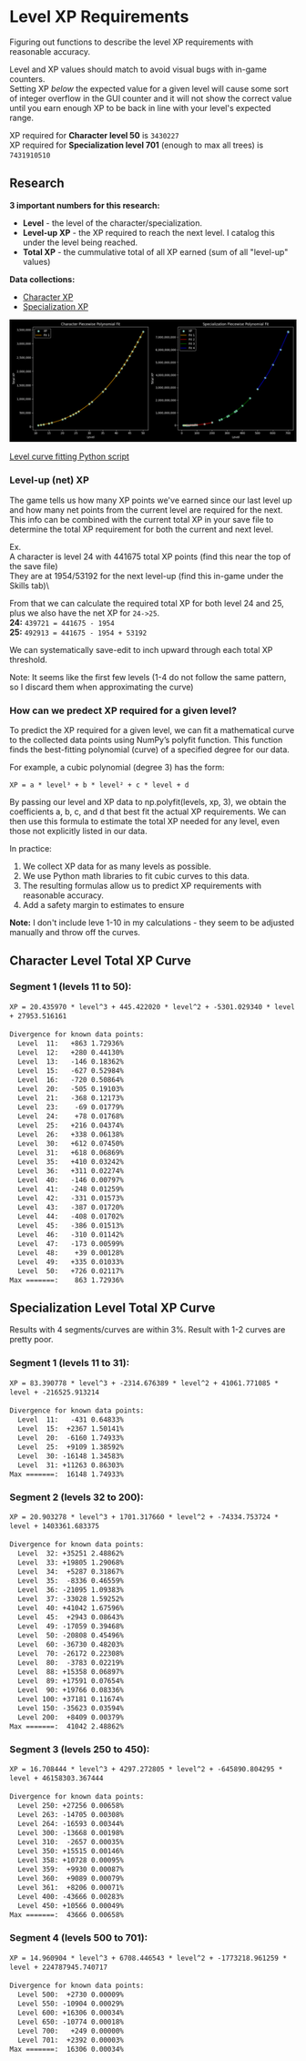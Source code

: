 # Level XP Requirements
Figuring out functions to describe the level XP requirements with reasonable accuracy.

Level and XP values should match to avoid visual bugs with in-game counters.\
Setting XP _below_ the expected value for a given level will cause some sort of integer overflow in the GUI counter and it will not show the correct value until you earn enough XP to be back in line with your level's expected range.

XP required for **Character level 50** is `3430227`\
XP required for **Specialization level 701** (enough to max all trees) is `7431910510`

## Research

**3 important numbers for this research:**
- **Level** - the level of the character/specialization.
- **Level-up XP** - the XP required to reach the next level. I catalog this under the level being reached.
- **Total XP** - the cummulative total of all XP earned (sum of all "level-up" values)

**Data collections:**
- [Character XP](../data/xp_character.csv)
- [Specialization XP](../data/xp_specialization.csv)

![XP Curves Figure](xp_curves.png)

[Level curve fitting Python script](../scripts/level_curve.py)

### Level-up (net) XP
The game tells us how many XP points we've earned since our last level up and how many net points from the current level are required for the next. This info can be combined with the current total XP in your save file to determine the total XP requirement for both the current and next level.

Ex.\
A character is level 24 with 441675 total XP points (find this near the top of the save file)\
They are at 1954/53192 for the next level-up (find this in-game under the Skills tab)\

From that we can calculate the required total XP for both level 24 and 25, plus we also have the net XP for `24->25`.\
**24:** `439721 = 441675 - 1954`\
**25:** `492913 = 441675 - 1954 + 53192`

We can systematically save-edit to inch upward through each total XP threshold.

Note: It seems like the first few levels (1-4 do not follow the same pattern, so I discard them when approximating the curve)

### How can we predect XP required for a given level?
To predict the XP required for a given level, we can fit a mathematical curve to the collected data points using NumPy’s polyfit function. This function finds the best-fitting polynomial (curve) of a specified degree for our data.

For example, a cubic polynomial (degree 3) has the form:

    XP = a * level³ + b * level² + c * level + d

By passing our level and XP data to np.polyfit(levels, xp, 3), we obtain the coefficients a, b, c, and d that best fit the actual XP requirements. We can then use this formula to estimate the total XP needed for any level, even those not explicitly listed in our data.

In practice:
1. We collect XP data for as many levels as possible.
2. We use Python math libraries to fit cubic curves to this data.
3. The resulting formulas allow us to predict XP requirements with reasonable accuracy.
4. Add a safety margin to estimates to ensure 

**Note:** I don't include leve 1-10 in my calculations - they seem to be adjusted manually and throw off the curves.

## Character Level Total XP Curve

### Segment 1 (levels 11 to 50):

    XP = 20.435970 * level^3 + 445.422020 * level^2 + -5301.029340 * level + 27953.516161

    Divergence for known data points:
      Level  11:   +863 1.72936%
      Level  12:   +280 0.44130%
      Level  13:   -146 0.18362%
      Level  15:   -627 0.52984%
      Level  16:   -720 0.50864%
      Level  20:   -505 0.19103%
      Level  21:   -368 0.12173%
      Level  23:    -69 0.01779%
      Level  24:    +78 0.01768%
      Level  25:   +216 0.04374%
      Level  26:   +338 0.06138%
      Level  30:   +612 0.07450%
      Level  31:   +618 0.06869%
      Level  35:   +410 0.03242%
      Level  36:   +311 0.02274%
      Level  40:   -146 0.00797%
      Level  41:   -248 0.01259%
      Level  42:   -331 0.01573%
      Level  43:   -387 0.01720%
      Level  44:   -408 0.01702%
      Level  45:   -386 0.01513%
      Level  46:   -310 0.01142%
      Level  47:   -173 0.00599%
      Level  48:    +39 0.00128%
      Level  49:   +335 0.01033%
      Level  50:   +726 0.02117%
    Max =======:    863 1.72936%

## Specialization Level Total XP Curve
Results with 4 segments/curves are within 3%. Result with 1-2 curves are pretty poor.

### Segment 1 (levels 11 to 31):

    XP = 83.390778 * level^3 + -2314.676389 * level^2 + 41061.771085 * level + -216525.913214

    Divergence for known data points:
      Level  11:   -431 0.64833%
      Level  15:  +2367 1.50141%
      Level  20:  -6160 1.74933%
      Level  25:  +9109 1.38592%
      Level  30: -16148 1.34583%
      Level  31: +11263 0.86303%
    Max =======:  16148 1.74933%

### Segment 2 (levels 32 to 200):

    XP = 20.903278 * level^3 + 1701.317660 * level^2 + -74334.753724 * level + 1403361.683375

    Divergence for known data points:
      Level  32: +35251 2.48862%
      Level  33: +19805 1.29068%
      Level  34:  +5287 0.31867%
      Level  35:  -8336 0.46559%
      Level  36: -21095 1.09383%
      Level  37: -33028 1.59252%
      Level  40: +41042 1.67596%
      Level  45:  +2943 0.08643%
      Level  49: -17059 0.39468%
      Level  50: -20808 0.45496%
      Level  60: -36730 0.48203%
      Level  70: -26172 0.22308%
      Level  80:  -3783 0.02219%
      Level  88: +15358 0.06897%
      Level  89: +17591 0.07654%
      Level  90: +19766 0.08336%
      Level 100: +37181 0.11674%
      Level 150: -35623 0.03594%
      Level 200:  +8409 0.00379%
    Max =======:  41042 2.48862%

### Segment 3 (levels 250 to 450):

    XP = 16.708444 * level^3 + 4297.272805 * level^2 + -645890.804295 * level + 46158303.367444

    Divergence for known data points:
      Level 250: +27256 0.00658%
      Level 263: -14705 0.00308%
      Level 264: -16593 0.00344%
      Level 300: -13668 0.00198%
      Level 310:  -2657 0.00035%
      Level 350: +15515 0.00146%
      Level 358: +10728 0.00095%
      Level 359:  +9930 0.00087%
      Level 360:  +9089 0.00079%
      Level 361:  +8206 0.00071%
      Level 400: -43666 0.00283%
      Level 450: +10566 0.00049%
    Max =======:  43666 0.00658%

### Segment 4 (levels 500 to 701):

    XP = 14.960904 * level^3 + 6708.446543 * level^2 + -1773218.961259 * level + 224787945.740717

    Divergence for known data points:
      Level 500:  +2730 0.00009%
      Level 550: -10904 0.00029%
      Level 600: +16306 0.00034%
      Level 650: -10774 0.00018%
      Level 700:   +249 0.00000%
      Level 701:  +2392 0.00003%
    Max =======:  16306 0.00034%
